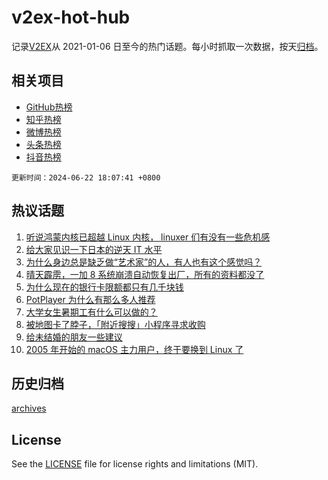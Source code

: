 # v2ex-hot-hub

 记录[V2EX](https://www.v2ex.com/)从 2021-01-06 日至今的热门话题。每小时抓取一次数据，按天[归档](archives)。
 
 ## 相关项目

- [GitHub热榜](https://github.com/lonnyzhang423/github-hot-hub)
- [知乎热榜](https://github.com/lonnyzhang423/zhihu-hot-hub)
- [微博热榜](https://github.com/lonnyzhang423/weibo-hot-hub)
- [头条热榜](https://github.com/lonnyzhang423/toutiao-hot-hub)
- [抖音热榜](https://github.com/lonnyzhang423/douyin-hot-hub)


 `更新时间：2024-06-22 18:07:41 +0800`

## 热议话题

1. [听说鸿蒙内核已超越 Linux 内核， linuxer 们有没有一些危机感](https://www.v2ex.com/t/1051655)
1. [给大家见识一下日本的逆天 IT 水平](https://www.v2ex.com/t/1051598)
1. [为什么身边总是缺乏做“艺术家”的人，有人也有这个感觉吗？](https://www.v2ex.com/t/1051659)
1. [晴天霹雳，一加 8 系统崩溃自动恢复出厂，所有的资料都没了](https://www.v2ex.com/t/1051604)
1. [为什么现在的银行卡限额都只有几千块钱](https://www.v2ex.com/t/1051649)
1. [PotPlayer 为什么有那么多人推荐](https://www.v2ex.com/t/1051681)
1. [大学女生暑期工有什么可以做的？](https://www.v2ex.com/t/1051653)
1. [被地图卡了脖子，「附近搜搜」小程序寻求收购](https://www.v2ex.com/t/1051643)
1. [给未结婚的朋友一些建议](https://www.v2ex.com/t/1051665)
1. [2005 年开始的 macOS 主力用户，终于要换到 Linux 了](https://www.v2ex.com/t/1051677)

## 历史归档

[archives](archives)

## License

See the [LICENSE](LICENSE) file for license rights and limitations (MIT).
